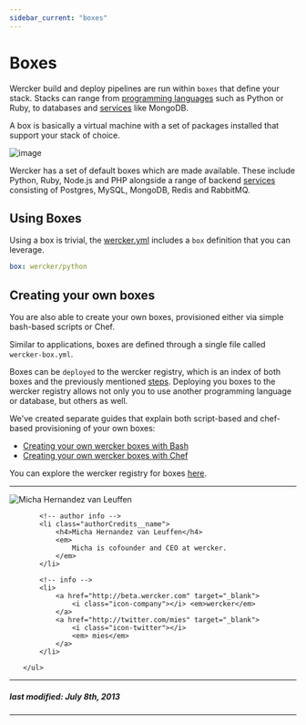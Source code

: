 ```yaml
---
sidebar_current: "boxes"
---
```


# Boxes

Wercker build and deploy pipelines are run within `boxes` that define your stack.
Stacks can range from [programming languages](/articles/languages) such as Python or Ruby, to databases and [services](/articles/services) like MongoDB.

A box is basically a virtual machine with a set of packages installed that support your stack of choice.

![image](http://f.cl.ly/items/0x2f0q301u3q2J353t32/wercker_pipeline_box.png)

Wercker has a set of default boxes which are made available.
These include Python, Ruby, Node.js and PHP alongside a range of backend [services](/articles/services) consisting of Postgres, MySQL, MongoDB, Redis and RabbitMQ.

## Using Boxes

Using a box is trivial, the [wercker.yml](/articles/werckeryml) includes a `box` definition that you can leverage.

``` yaml
box: wercker/python
```

## Creating your own boxes

You are also able to create your own boxes, provisioned either via simple bash-based scripts or Chef.

Similar to applications, boxes are defined through a single file called `wercker-box.yml`.

Boxes can be `deployed` to the wercker registry, which is an index of both boxes and the previously mentioned [steps](/articles/steps).
Deploying you boxes to the wercker registry allows not only you to use another programming language or database, but others as well.

We've created separate guides that explain both script-based and chef-based provisioning of your own boxes:

* [Creating your own wercker boxes with Bash](/articles/boxes/bash.html)
* [Creating your own wercker boxes with Chef](/articles/boxes/chef.html)

You can explore the wercker registry for boxes [here](http://app.wercker.com/explore).

-------

<div class="authorCredits">
    <span class="profile-picture">
        <img src="https://secure.gravatar.com/avatar/d4b19718f9748779d7cf18c6303dc17f?d=identicon&s=192" alt="Micha Hernandez van Leuffen"/>
    </span>
    <ul class="authorCredits">

        <!-- author info -->
        <li class="authorCredits__name">
            <h4>Micha Hernandez van Leuffen</h4>
            <em>
                Micha is cofounder and CEO at wercker.
            </em>
        </li>

        <!-- info -->
        <li>
            <a href="http://beta.wercker.com" target="_blank">
                <i class="icon-company"></i> <em>wercker</em>
            </a>
            <a href="http://twitter.com/mies" target="_blank">
                <i class="icon-twitter"></i>
                <em> mies</em>
            </a>
        </li>

    </ul>
</div>

-------
##### last modified: July 8th, 2013
-------